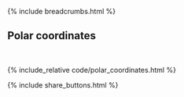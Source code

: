 {% include breadcrumbs.html %}

## Polar coordinates
<div class="header_line"><br/></div>

{% include_relative code/polar_coordinates.html %}

<p style="clear: both;"></p>

{% include share_buttons.html %}